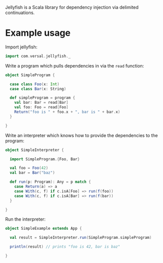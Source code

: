 Jellyfish is a Scala library for dependency injection via delimited continuations.

# Example usage

Import jellyfish:

```scala
import com.versal.jellyfish._
```

Write a program which pulls dependencies in via the `read` function:

```scala
object SimpleProgram {

  case class Foo(x: Int)
  case class Bar(x: String)

  def simpleProgram = program {
    val bar: Bar = read[Bar]
    val foo: Foo = read[Foo]
    Return("foo is " + foo.x + ", bar is " + bar.x)
  }

}
```

Write an interpreter which knows how to provide the dependencies to the program:

```scala
object SimpleInterpreter {

  import SimpleProgram.{Foo, Bar}

  val foo = Foo(42)
  val bar = Bar("baz")

  def run(p: Program): Any = p match {
    case Return(a) => a
    case With(c, f) if c.isA[Foo] => run(f(foo))
    case With(c, f) if c.isA[Bar] => run(f(bar))
  }

}
```

Run the interpreter:

```scala
object SimpleExample extends App {

  val result = SimpleInterpreter.run(SimpleProgram.simpleProgram)

  println(result) // prints "foo is 42, bar is baz"

}
```

